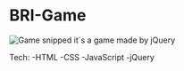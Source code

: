 # BRI-Game
![Game snipped](https://user-images.githubusercontent.com/55410420/188027134-6d06eab1-525c-40e9-a9db-f66ea2134326.jpg)
it`s a game made by jQuery

Tech:
-HTML
-CSS
-JavaScript
-jQuery


